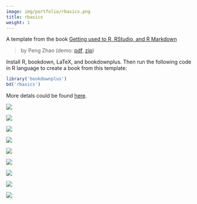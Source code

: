 ```yaml
---
image: img/portfolio/rbasics.png
title: rbasics
weight: 1
---
```


A template from the book [Getting used to R, RStudio, and R Markdown](https://ismayc.github.io/rbasics-book/)

> by Peng Zhao (demo: [pdf](https://github.com/pzhaonet/bookdownplus/raw/master/inst2/rbasics/showcase/rbasics.pdf), [zip](https://github.com/pzhaonet/bookdownplus/raw/master/inst/templates/rbasics.zip))

<!--more-->

Install R, bookdown, LaTeX, and bookdownplus. Then run the following code in R language to create a book from this template:

```r
library('bookdownplus')
bd('rbasics')
```

More detals could be found [here](https://github.com/pzhaonet/bookdownplus).
<p><a href="https://github.com/pzhaonet/bookdownplus/raw/master/inst2/rbasics/showcase/cover.png"><img class = "jf-image-shadow" src="https://github.com/pzhaonet/bookdownplus/raw/master/inst2/rbasics/showcase/cover.png" /></a></p>
<p><a href="https://github.com/pzhaonet/bookdownplus/raw/master/inst2/rbasics/showcase/rbasics10.png"><img class = "jf-image-shadow" src="https://github.com/pzhaonet/bookdownplus/raw/master/inst2/rbasics/showcase/rbasics10.png" /></a></p>
<p><a href="https://github.com/pzhaonet/bookdownplus/raw/master/inst2/rbasics/showcase/rbasics11.png"><img class = "jf-image-shadow" src="https://github.com/pzhaonet/bookdownplus/raw/master/inst2/rbasics/showcase/rbasics11.png" /></a></p>
<p><a href="https://github.com/pzhaonet/bookdownplus/raw/master/inst2/rbasics/showcase/rbasics12.png"><img class = "jf-image-shadow" src="https://github.com/pzhaonet/bookdownplus/raw/master/inst2/rbasics/showcase/rbasics12.png" /></a></p>
<p><a href="https://github.com/pzhaonet/bookdownplus/raw/master/inst2/rbasics/showcase/rbasics13.png"><img class = "jf-image-shadow" src="https://github.com/pzhaonet/bookdownplus/raw/master/inst2/rbasics/showcase/rbasics13.png" /></a></p>
<p><a href="https://github.com/pzhaonet/bookdownplus/raw/master/inst2/rbasics/showcase/rbasics15.png"><img class = "jf-image-shadow" src="https://github.com/pzhaonet/bookdownplus/raw/master/inst2/rbasics/showcase/rbasics15.png" /></a></p>
<p><a href="https://github.com/pzhaonet/bookdownplus/raw/master/inst2/rbasics/showcase/rbasics3.png"><img class = "jf-image-shadow" src="https://github.com/pzhaonet/bookdownplus/raw/master/inst2/rbasics/showcase/rbasics3.png" /></a></p>
<p><a href="https://github.com/pzhaonet/bookdownplus/raw/master/inst2/rbasics/showcase/rbasics5.png"><img class = "jf-image-shadow" src="https://github.com/pzhaonet/bookdownplus/raw/master/inst2/rbasics/showcase/rbasics5.png" /></a></p>
<p><a href="https://github.com/pzhaonet/bookdownplus/raw/master/inst2/rbasics/showcase/rbasics7.png"><img class = "jf-image-shadow" src="https://github.com/pzhaonet/bookdownplus/raw/master/inst2/rbasics/showcase/rbasics7.png" /></a></p>
